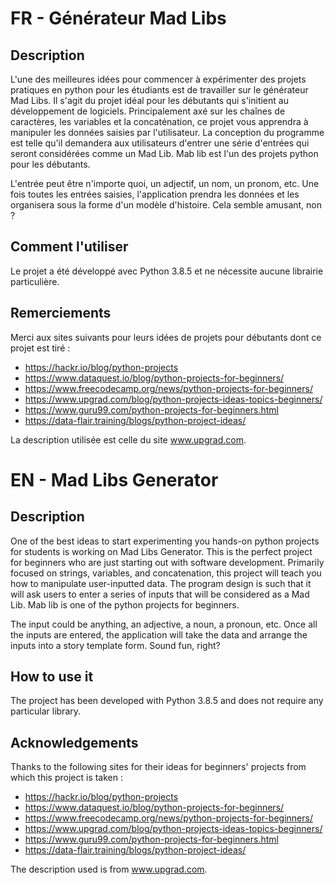 # FR - Générateur Mad Libs

## Description
L'une des meilleures idées pour commencer à expérimenter des projets pratiques
en python pour les étudiants est de travailler sur le générateur Mad Libs. Il
s'agit du projet idéal pour les débutants qui s'initient au développement de
logiciels. Principalement axé sur les chaînes de caractères, les variables et
la concaténation, ce projet vous apprendra à manipuler les données saisies par
l'utilisateur. La conception du programme est telle qu'il demandera aux
utilisateurs d'entrer une série d'entrées qui seront considérées comme un
Mad Lib. Mab lib est l'un des projets python pour les débutants.

L'entrée peut être n'importe quoi, un adjectif, un nom, un pronom, etc. Une
fois toutes les entrées saisies, l'application prendra les données et les
organisera sous la forme d'un modèle d'histoire. Cela semble amusant, non ?

## Comment l'utiliser
Le projet a été développé avec Python 3.8.5 et ne nécessite aucune librairie
particulière.

## Remerciements
Merci aux sites suivants pour leurs idées de projets pour débutants dont ce
projet est tiré :

- https://hackr.io/blog/python-projects
- https://www.dataquest.io/blog/python-projects-for-beginners/
- https://www.freecodecamp.org/news/python-projects-for-beginners/
- https://www.upgrad.com/blog/python-projects-ideas-topics-beginners/
- https://www.guru99.com/python-projects-for-beginners.html
- https://data-flair.training/blogs/python-project-ideas/

La description utilisée est celle du site www.upgrad.com.

# EN - Mad Libs Generator

## Description
One of the best ideas to start experimenting you hands-on python projects for
students is working on Mad Libs Generator. This is the perfect project for
beginners who are just starting out with software development. Primarily
focused on strings, variables, and concatenation, this project will teach you
how to manipulate user-inputted data. The program design is such that it will
ask users to enter a series of inputs that will be considered as a Mad Lib.
Mab lib is one of the python projects for beginners.

The input could be anything, an adjective, a noun, a pronoun, etc. Once all the
inputs are entered, the application will take the data and arrange the inputs
into a story template form. Sound fun, right?

## How to use it
The project has been developed with Python 3.8.5 and does not require any
particular library.

## Acknowledgements
Thanks to the following sites for their ideas for beginners' projects from
which this project is taken :

- https://hackr.io/blog/python-projects
- https://www.dataquest.io/blog/python-projects-for-beginners/
- https://www.freecodecamp.org/news/python-projects-for-beginners/
- https://www.upgrad.com/blog/python-projects-ideas-topics-beginners/
- https://www.guru99.com/python-projects-for-beginners.html
- https://data-flair.training/blogs/python-project-ideas/

The description used is from www.upgrad.com.